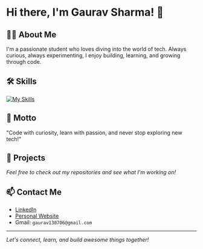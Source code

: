 # Hi there, I'm Gaurav Sharma! 👋

## 👨‍🎓 About Me
I'm a passionate student who loves diving into the world of tech. Always curious, always experimenting, I enjoy building, learning, and growing through code.

## 🛠️ Skills
<!--CPP-->
[![My Skills](https://skillicons.dev/icons?i=cpp,js,css,html,c,git)](https://skillicons.dev)


## 🌟 Motto
"Code with curiosity, learn with passion, and never stop exploring new tech!"

## 🚀 Projects
*Feel free to check out my repositories and see what I'm working on!*

## 📫 Contact Me
- <a href="https://www.linkedin.com/in/gaurav-sharma-0a6a65323/">LinkedIn</a>
- <a href="https://gaurav-sharma130706.github.io/Portfolio/">Personal Website</a>
- Gmail: `gaurav130706@gmail.com`

---

*Let's connect, learn, and build awesome things together!*
